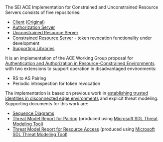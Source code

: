 The SEI ACE Implementation for Constrained and Unconstrained Resource Servers consists of five repositories:
* [Client](ace-client) ([Original](https://github.com/SEI-TTG/ace-client))
* [Authorization Server](https://github.com/SEI-TTG/ace-as)
* [Unconstrained Resource Server](https://github.com/SEI-TTG/ace-rs)
* [Constrained Resource Server](https://github.com/SEI-TTG/ace-6lbr) - token revocation functionality under development
* [Supporting Libraries](https://github.com/SEI-TTG/aaiot-lib)

It is an implementation of the ACE Working Group proposal for [Authentication and Authorization in Resource-Constrained Environments](https://datatracker.ietf.org/wg/ace/about/) with two extensions to support operation in disadvantaged environments:
* RS to AS Pairing
* Periodic introspection for token revocation

The implementation is based on previous work in [establishing trusted identities in disconnected edge environments](https://ieeexplore.ieee.org/abstract/document/7774673) and explicit threat modeling. Supporting documents for this work are:
* [Sequence Diagrams](files/Sequence-Diagrams.pdf)
* [Threat Model Report for Pairing](files/ACE-Threat-Model-Pairing-Report.pdf) (produced using [Microsoft SDL Threat Modeling Tool](https://www.microsoft.com/en-us/sdl/adopt/threatmodeling.aspx))
* [Threat Model Report for Resource Access](files/ACE-Threat-Model-Resource-Access-Report.pdf) (produced using [Microsoft SDL Threat Modeling Tool](https://www.microsoft.com/en-us/sdl/adopt/threatmodeling.aspx))
